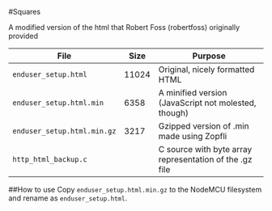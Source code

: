 #Squares

A modified version of the html that Robert Foss (robertfoss) originally provided

| File                        | Size    | Purpose                               |
|-----------------------------|---------|---------------------------------------|
| `enduser_setup.html`        | 11024   | Original, nicely formatted HTML       |
| `enduser_setup.html.min`    | 6358    | A minified version (JavaScript not molested, though) |
| `enduser_setup.html.min.gz` | 3217    | Gzipped version of .min made using Zopfli |
| `http_html_backup.c`        |         | C source with byte array representation of the .gz file |

##How to use
Copy `enduser_setup.html.min.gz` to the NodeMCU filesystem and rename as `enduser_setup.html`.
